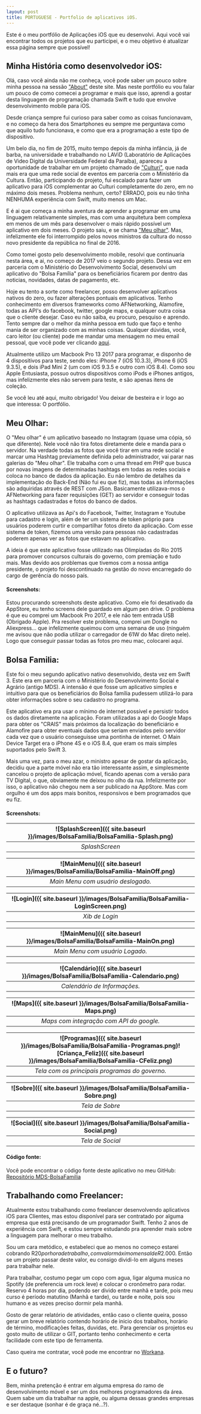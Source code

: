 ```yaml
---
layout: post
title: PORTUGUESE - Portfolio de aplicativos iOS.
---
```


Este é o meu portfólio de Aplicações iOS que eu desenvolvi. Aqui você vai encontrar todos os projetos que eu participei, e o meu objetivo é atualizar essa página sempre que possível!

## Minha História como desenvolvedor iOS:

Olá, caso você ainda não me conheça, você pode saber um pouco sobre minha pessoa na sessão ["About"](https://luzejunior.github.io/about/) deste site.
Mas neste portfólio eu vou falar um pouco de como comecei a programar e mais que isso, aprendi a gostar desta linguagem de programação chamada Swift e tudo que envolve desenvolvimento mobile para iOS.

Desde criança sempre fui curioso para saber como as coisas funcionavam, e no começo da hera dos Smartphones eu sempre me perguntava como que aquilo tudo funcionava, e como que era a programação a este tipo de dispositivo.

Um belo dia, no fim de 2015, muito tempo depois da minha infância, já de barba, na universidade e trabalhando no LAViD (Laboratório de Aplicações de Video Digital da Universidade Federal da Paraíba), apareceu a oportunidade de trabalhar em um projeto chamado de ["Culturi"](http://www.culturi.com.br/), que nada mais era que uma rede social de eventos em parceria com o Ministério da Cultura. Então, participando do projeto, fui escalado para fazer um aplicativo para iOS complementar ao Culturi completamente do zero, em no máximo dois meses. Problema nenhum, certo? ERRADO, pois eu não tinha NENHUMA experiência com Swift, muito menos um Mac.

E é ai que começa a minha aventura de aprender a programar em uma linguagem relativamente simples, mas com uma arquitetura bem complexa em menos de um mês para desenvolver o mais rápido possível um aplicativo em dois meses. O projeto saiu, e se chama ["Meu olhar"](http://meuolhar.culturi.com.br/). Mas, infelizmente ele foi interrompido pelos novos ministros da cultura do nosso novo presidente da república no final de 2016.

Como tomei gosto pelo desenvolvimento mobile, resolvi que continuaria nesta área, e ai, no começo de 2017 veio o segundo projeto. Dessa vez em parceria com o Ministério do Desenvolvimento Social, desenvolvi um aplicativo do "Bolsa Família" para os beneficiários ficarem por dentro das noticias, novidades, datas de pagamento, etc.

Hoje eu tento a sorte como freelancer, posso desenvolver aplicativos nativos do zero, ou fazer alterações pontuais em aplicativos. Tenho conhecimento em diversos frameworks como AFNetworking, Alamofire, todas as API's do facebook, twitter, google maps, e qualquer outra coisa que o cliente desejar. Caso eu não saiba, eu procuro, pesquiso e aprendo. Tento sempre dar o melhor da minha pessoa em tudo que faço e tenho mania de ser organizado com as minhas coisas. Qualquer dúvidas, você, caro leitor (ou cliente) pode me mandar uma mensagem no meu email pessoal, que você pode ver clicando [aqui](https://luzejunior.github.io/about/).

Atualmente utilizo um Macbook Pro 13 2017 para programar, e disponho de 4 dispositivos para teste, sendo eles: iPhone 7 (iOS 10.3.3), iPhone 6 (iOS 9.3.5), e dois iPad Mini 2 (um com iOS 9.3.5 e outro com iOS 8.4). Como sou Apple Entusiasta, possuo outros dispositivos como iPods e iPhones antigos, mas infelizmente eles não servem para teste, e são apenas itens de coleção.

Se você leu até aqui, muito obrigado! Vou deixar de besteira e ir logo ao que interessa: O portfólio.

## Meu Olhar:

 O "Meu olhar" é um aplicativo baseado no Instagram (quase uma cópia, só que diferente). Nele você não tira fotos diretamente dele e manda para o servidor. Na verdade todas as fotos que você tirar em uma rede social e marcar uma Hashtag previamente definida pelo administrador, vai parar nas galerias do "Meu olhar". Ele trabalha com o uma thread em PHP que busca por novas imagens de determinadas hashtags em todas as redes sociais e coloca no banco de dados da aplicação. Eu não lembro de detalhes da implementação do Back-End (Não fui eu que fiz), mas todas as informações são adquiridas através de REST com JSon. Basicamente utilizava-mos o AFNetworking para fazer requisições (GET) ao servidor e conseguir todas as hashtags cadastradas e fotos do banco de dados.

 O aplicativo utilizava as Api's do Facebook, Twitter, Instagram e Youtube para cadastro e login, além de ter um sistema de token próprio para usuários poderem curtir e compartilhar fotos direto da aplicação. Com esse sistema de token, fizemos uma versão para pessoas não cadastradas poderem apenas ver as fotos que estavam no aplicativo.

 A ideia é que este aplicativo fosse utilizado nas Olimpíadas do Rio 2015 para promover concursos culturais do governo, com premiação e tudo mais. Mas devido aos problemas que tivemos com a nossa antiga presidente, o projeto foi descontinuado na gestão do novo encarregado do cargo de gerência do nosso país.

#### Screenshots:

Estou procurando screenshots deste aplicativo. Como ele foi desativado da AppStore, eu tenho screens dele guardado em algum pen drive. O problema é que eu comprei um Macbook Pro 2017, e ele não tem entrada USB (Obrigado Apple). Pra resolver este problema, comprei um Dongle no Aliexpress... que infelizmente queimou com uma semana de uso (ninguém me avisou que não podia utilizar o carregador de 61W do Mac direto nele). Logo que conseguir passar todas as fotos pro meu mac, colocarei aqui.

## Bolsa Familia:

Este foi o meu segundo aplicativo nativo desenvolvido, desta vez em Swift 3. Este era em parceria com o Ministério do Desenvolvimento Social e Agrário (antigo MDS). A intensão é que fosse um aplicativo simples e intuitivo para que os beneficiários do Bolsa família pudessem utilizá-lo para obter informações sobre o seu cadastro no programa.

Este aplicativo era pra usar o mínimo de internet possível e persistir todos os dados diretamente na aplicação. Foram utilizadas a api do Google Maps para obter os "CRAIS" mais próximos da localização do beneficiário e Alamofire para obter eventuais dados que seriam enviados pelo servidor cada vez que o usuário conseguisse uma pontinha de internet. O Main Device Target era o iPhone 4S e o iOS 8.4, que eram os mais simples suportados pelo Swift 3.

Mais uma vez, para o meu azar, o ministro apesar de gostar da aplicação, decidiu que a parte móvel não era tão interessante assim, e simplesmente cancelou o projeto de aplicação móvel, ficando apenas com a versão para TV Digital, o que, obviamente me deixou no olho da rua. Infelizmente por isso, o aplicativo não chegou nem a ser publicado na AppStore. Mas com orgulho é um dos apps mais bonitos, responsivos e bem programados que eu fiz.

#### Screenshots:

| ![SplashScreen]({{ site.baseurl }}/images/BolsaFamilia/BolsaFamilia-Splash.png) |
|:--:|
| *SplashScreen* |

| ![MainMenu]({{ site.baseurl }}/images/BolsaFamilia/BolsaFamilia-MainOff.png) |
|:--:|
| *Main Menu com usuário deslogado.* |

| ![Login]({{ site.baseurl }}/images/BolsaFamilia/BolsaFamilia-LoginScreen.png) |
|:--:|
| *Xib de Login* |

| ![MainMenu]({{ site.baseurl }}/images/BolsaFamilia/BolsaFamilia-MainOn.png) |
|:--:|
| *Main Menu com usuário Logado.* |

| ![Calendário]({{ site.baseurl }}/images/BolsaFamilia/BolsaFamilia-Calendario.png) |
|:--:|
| *Calendário de Informações.* |

| ![Maps]({{ site.baseurl }}/images/BolsaFamilia/BolsaFamilia-Maps.png) |
|:--:|
| *Maps com integração com API do google.* |

| ![Programas]({{ site.baseurl }}/images/BolsaFamilia/BolsaFamilia-Programas.png)![Criança_Feliz]({{ site.baseurl }}/images/BolsaFamilia/BolsaFamilia-CFeliz.png) |
|:--:|
| *Tela com os principais programas do governo.* |

| ![Sobre]({{ site.baseurl }}/images/BolsaFamilia/BolsaFamilia-Sobre.png) |
|:--:|
| *Tela de Sobre* |

| ![Social]({{ site.baseurl }}/images/BolsaFamilia/BolsaFamilia-Social.png) |
|:--:|
| *Tela de Social* |

#### Código fonte:

Você pode encontrar o código fonte deste aplicativo no meu GitHub: [Repositório MDS-BolsaFamilia](https://github.com/luzejunior/MDS-BolsaFamilia)

## Trabalhando como Freelancer:

Atualmente estou trabalhando como freelancer desenvolvendo aplicativos iOS para Clientes, mas estou disponível para ser contratado por alguma empresa que está precisando de um programador Swift. Tenho 2 anos de experiência com Swift, e estou sempre estudando pra aprender mais sobre a linguagem para melhorar o meu trabalho.

Sou um cara metódico, e estabeleci que ao menos no começo estarei cobrando R$20 por hora de trabalho, com valor máximo mensal de R$2.000. Então se um projeto passar deste valor, eu consigo dividi-lo em alguns meses para trabalhar nele.

Para trabalhar, costumo pegar um copo com agua, ligar alguma musica no Spotify (de preferencia um rock leve) e colocar o cronômetro para rodar. Reservo 4 horas por dia, podendo ser divido entre manhã e tarde, pois meu curso é período matutino (Manhã e tarde), ou tarde e noite, pois sou humano e as vezes preciso dormir pela manhã.

Gosto de gerar relatório de atividades, então caso o cliente queira, posso gerar um breve relatório contendo horário de inicio dos trabalhos, horário de término, modificações feitas, duvidas, etc. Para gerenciar os projetos eu gosto muito de utilizar o GIT, portanto tenho conhecimento e certa facilidade com este tipo de ferramenta.

Caso queira me contratar, você pode me encontrar no [Workana](https://www.workana.com/freelancer/7577f01765503cb46109e759038a8009).

## E o futuro?

Bem, minha pretenção é entrar em alguma empresa do ramo de desenvolvimento móvel e ser um dos melhores programadores da área. Quem sabe um dia trabalhar na apple, ou alguma dessas grandes empresas e ser destaque (sonhar é de graça né...?).
